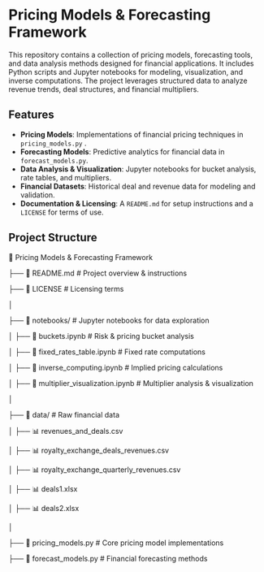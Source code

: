 # Pricing Models & Forecasting Framework

This repository contains a collection of pricing models, forecasting tools, and data analysis methods designed for financial applications. It includes Python scripts and Jupyter notebooks for modeling, visualization, and inverse computations. The project leverages structured data to analyze revenue trends, deal structures, and financial multipliers.

## Features

-  **Pricing Models**: Implementations of financial pricing techniques in `pricing_models.py` .
-  **Forecasting Models**: Predictive analytics for financial data in `forecast_models.py`.
-  **Data Analysis & Visualization**: Jupyter notebooks for bucket analysis, rate tables, and multipliers.
-  **Financial Datasets**: Historical deal and revenue data for modeling and validation.
-  **Documentation & Licensing**: A `README.md` for setup instructions and a `LICENSE` for terms of use.

## Project Structure

📂 Pricing Models & Forecasting Framework

├── 📜 README.md # Project overview & instructions

├── 📜 LICENSE # Licensing terms

│

├── 📂 notebooks/ # Jupyter notebooks for data exploration

│ ├── 📄 buckets.ipynb # Risk & pricing bucket analysis

│ ├── 📄 fixed_rates_table.ipynb # Fixed rate computations

│ ├── 📄 inverse_computing.ipynb # Implied pricing calculations

│ ├── 📄 multiplier_visualization.ipynb # Multiplier analysis & visualization 

│

├── 📂 data/ # Raw financial data

│ ├── 📊 revenues_and_deals.csv

│ ├── 📊 royalty_exchange_deals_revenues.csv

│ ├── 📊 royalty_exchange_quarterly_revenues.csv

│ ├── 📊 deals1.xlsx

│ ├── 📊 deals2.xlsx

│

├── 📝 pricing_models.py # Core pricing model implementations

├── 📝 forecast_models.py # Financial forecasting methods
